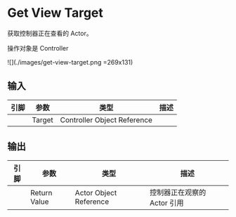 # Get View Target

获取控制器正在查看的 Actor。

操作对象是 Controller

![](./images/get-view-target.png =269x131)

## 输入
| 引脚 | 参数 | 类型 | 描述 |
| -- | -- | -- | -- |
| <IconPin color="#00a8f4" /> | Target | Controller Object Reference | 

## 输出
| 引脚 | 参数 | 类型 | 描述 |
| -- | -- | -- | -- |
| <IconPin color="#00a8f4" /> | Return Value | Actor Object Reference | 控制器正在观察的 Actor 引用 |  | 